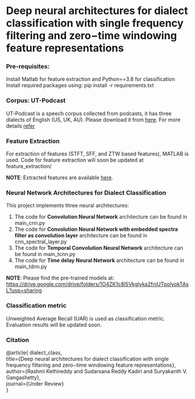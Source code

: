 
# Deep neural architectures for dialect classification with single frequency filtering and zero−time windowing feature representations

### Pre-requisites:
Install Matlab for feature extraction and Python==3.8 for classification </br>
Install required packages using: pip install -r requirements.txt

### Corpus: UT-Podcast
UT-Podcast is a speech corpus collected from podcasts, it has three dialects of English (US, UK, AU). Please download it from [here](https://crss.utdallas.edu/corpora/UT-Podcast/). For more details [refer](https://dl.acm.org/doi/abs/10.1016/j.specom.2015.12.004)


### Feature Extraction
For extraction of features (STFT, SFF, and ZTW based features), MATLAB is used. Code for feature extraction will soon be updated at feature_extraction/

**NOTE**:
Extracted features are available [here](https://drive.google.com/drive/folders/1gSRNoXuqn0IaowJyE5eWkY0Di3By-QWz).

### Neural Network Architectures for Dialect Classification
This project implements three neural architectures:
1. The code for **Convolution Neural Network** architecture can be found in main_cnn.py
2. The code for **Convolution Neural Network with embedded spectra filter as convolution layer** architecture can be found in cnn_spectral_layer.py
3. The code for **Temporal Convolution Neural Network** architecture can be found in main_tcnn.py
4. The code for **Time delay Neural Network** architecture can be found in main_tdnn.py

**NOTE**: Please find the pre-trained models at:
https://drive.google.com/drive/folders/1O4ZK1c8I5Vkglyka2fniUTpolyokTAsL?usp=sharing

### Classification metric
Unweighted Average Recall (UAR) is used as classification metric. Evaluation results will be updated soon.


### Citation

@article{ dialect_class, </br>
title={Deep neural architectures for dialect classification with single frequency filtering and  zero−time windowing feature representations}, </br>
    author={Rashmi Kethireddy and Sudarsana Reddy Kadiri and  Suryakanth V. Gangashetty}, </br>
    journal={Under Review} </br>
  }  

